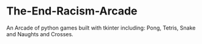 # The-End-Racism-Arcade
An Arcade of python games built with tkinter including: Pong, Tetris, Snake and Naughts and Crosses.
